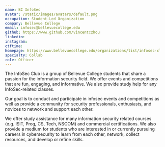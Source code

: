 ```yaml
---
name: BC InfoSec
avatar: /static/images/avatars/default.png
occupation: Student-Led Organization
company: Bellevue College
email: infosec@bellevuecollege.edu
github: https://www.github.com/vincentczhou
linkedin:
instagram:
ctftime:
homepage: https://www.bellevuecollege.edu/organizations/list/infosec-club
specialty: Collab
role: Officer
---
```


The InfoSec Club is a group of Bellevue College students that share a passion for the information security field. We offer events and competitions that are fun, engaging, and informative. We also provide study help for any InfoSec-related classes.

Our goal is to conduct and participate in infosec events and competitions as well as provide a community for security professionals, enthusiasts, and novices to network and support each other.

We offer study assistance for many information security related courses (e.g. ISIT, Prog, CS, Tech, NSCOM) and commercial certifications. We also provide a medium for students who are interested in or currently pursuing careers in cybersecurity to learn from each other, network, collect resources, and develop or refine skills.

